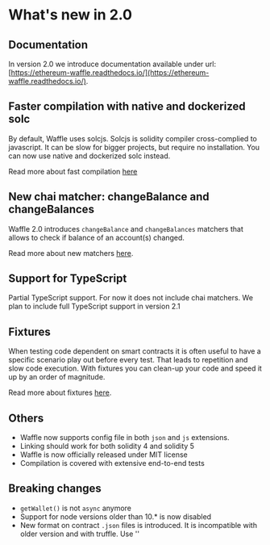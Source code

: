 # What's new in 2.0

## Documentation
In version 2.0 we introduce documentation available under url: [https://ethereum-waffle.readthedocs.io/](https://ethereum-waffle.readthedocs.io/).

## Faster compilation with native and dockerized solc
By default, Waffle uses solcjs. Solcjs is solidity compiler cross-complied to javascript. It can be slow for bigger projects, but require no installation. You can now use native and dockerized solc instead.

Read more about fast compilation [here](https://ethereum-waffle.readthedocs.io/en/latest/compilation.html)

## New chai matcher: changeBalance and changeBalances
Waffle 2.0 introduces `changeBalance` and `changeBalances` matchers that allows to check if balance of an account(s) changed.

Read more about new matchers [here](https://ethereum-waffle.readthedocs.io/en/latest/features.html#change-balance).

## Support for TypeScript
Partial TypeScript support. For now it does not include chai matchers.
We plan to include full TypeScript support in version 2.1

## Fixtures
When testing code dependent on smart contracts it is often useful to have a specific scenario play out before every test. That leads to repetition and slow code execution. With fixtures you can clean-up your code and speed it up by an order of magnitude.

Read more about fixtures [here](https://ethereum-waffle.readthedocs.io/en/latest/features.html#fixtures).


## Others
* Waffle now supports config file in both `json` and `js` extensions.
* Linking should work for both solidity 4 and solidity 5
* Waffle is now officially released under MIT license
* Compilation is covered with extensive end-to-end tests

## Breaking changes
* `getWallet()` is not `async` anymore
* Support for node versions older than 10.* is now disabled
* New format on contract `.json` files is introduced. It is incompatible with older version and with truffle. Use ''
